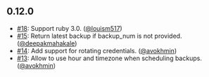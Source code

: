 ## 0.12.0

* [#18](https://github.com/coorasse/heroku-api-postgres/pull/18): Support ruby 3.0. ([@louism517][])
* [#15](https://github.com/coorasse/heroku-api-postgres/pull/15): Return latest backup if backup_num is not provided. ([@deepakmahakale][])
* [#14](https://github.com/coorasse/heroku-api-postgres/pull/14): Add support for rotating credentials. ([@avokhmin][])
* [#13](https://github.com/coorasse/heroku-api-postgres/pull/13): Allow to use hour and timezone when scheduling backups. ([@avokhmin][])

[@avokhmin]: https://github.com/avokhmin
[@deepakmahakale]: https://github.com/deepakmahakale
[@louism517]: https://github.com/louism517
